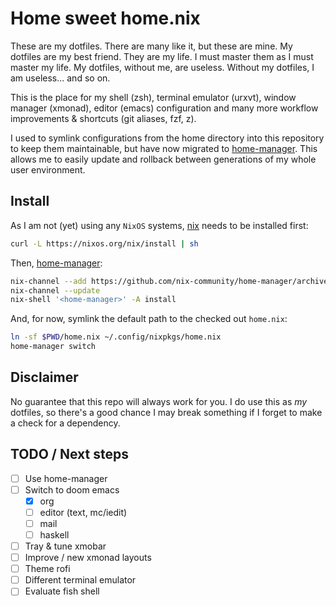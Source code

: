 # Home sweet home.nix

These are my dotfiles. There are many like it, but these are mine. My dotfiles
are my best friend. They are my life. I must master them as I must master my
life. My dotfiles, without me, are useless. Without my dotfiles, I am useless...
and so on.

This is the place for my shell (zsh), terminal emulator (urxvt), window manager
(xmonad), editor (emacs) configuration and many more workflow improvements &
shortcuts (git aliases, fzf, z).

I used to symlink configurations from the home directory into this repository to
keep them maintainable, but have now migrated to
[home-manager](https://github.com/nix-community/home-manager). This allows me to
easily update and rollback between generations of my whole user environment.

## Install

As I am not (yet) using any `NixOS` systems, [nix](https://nixos.org) needs to
be installed first:

``` sh
curl -L https://nixos.org/nix/install | sh
```

Then, [home-manager](https://github.com/nix-community/home-manager):

``` sh
nix-channel --add https://github.com/nix-community/home-manager/archive/release-20.09.tar.gz home-manager
nix-channel --update
nix-shell '<home-manager>' -A install
```

And, for now, symlink the default path to the checked out `home.nix`:

``` sh
ln -sf $PWD/home.nix ~/.config/nixpkgs/home.nix
home-manager switch
```

## Disclaimer

No guarantee that this repo will always work for you. I do use this as *my*
dotfiles, so there's a good chance I may break something if I forget to make a
check for a dependency.

## TODO / Next steps

- [ ] Use home-manager
- [ ] Switch to doom emacs
  - [X] org
  - [ ] editor (text, mc/iedit)
  - [ ] mail
  - [ ] haskell
- [ ] Tray & tune xmobar
- [ ] Improve / new xmonad layouts
- [ ] Theme rofi
- [ ] Different terminal emulator
- [ ] Evaluate fish shell
